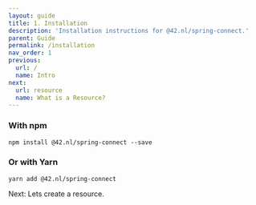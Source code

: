 ```yaml
---
layout: guide
title: 1. Installation
description: 'Installation instructions for @42.nl/spring-connect.'
parent: Guide
permalink: /installation
nav_order: 1
previous:
  url: /
  name: Intro
next:
  url: resource
  name: What is a Resource?
---
```


### With npm

```
npm install @42.nl/spring-connect --save
```

### Or with Yarn

```
yarn add @42.nl/spring-connect
```

Next: Lets create a resource.